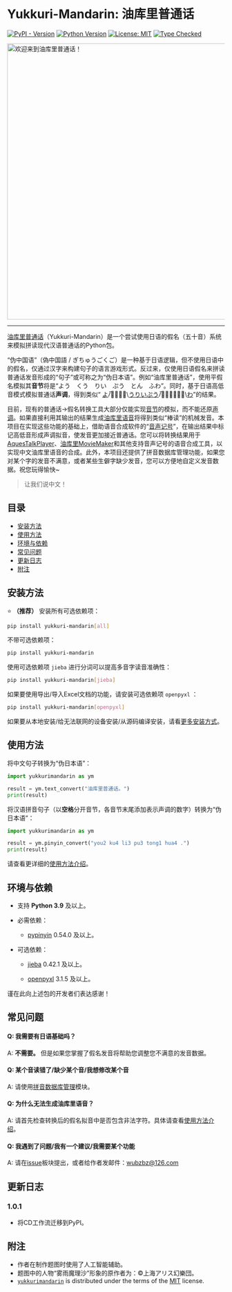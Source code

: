 # Yukkuri-Mandarin: 油库里普通话

[![PyPI - Version](https://img.shields.io/pypi/v/yukkuri-mandarin.svg)](https://pypi.org/project/yukkuri-mandarin)
[![Python Version](https://img.shields.io/badge/python-3.9%2B-blue.svg)](https://www.python.org/downloads/)
[![License: MIT](https://img.shields.io/badge/License-MIT-yellow.svg)](https://opensource.org/licenses/MIT)
[![Type Checked](https://img.shields.io/badge/types-checked-green.svg)](https://mypy.readthedocs.io/)

<img width="1280" height="640" alt="欢迎来到油库里普通话！" src="https://github.com/user-attachments/assets/836f84ec-d0ba-4373-93e1-1318e44273dd" />

---

[油库里普通话](https://pypi.org/project/yukkuri-mandarin/)（Yukkuri-Mandarin）是一个尝试使用日语的假名（五十音）系统来模拟拼读现代汉语普通话的Python包。

“伪中国语”（偽中国語 / ぎちゅうごくご）是一种基于日语逻辑，但不使用日语中的假名，仅通过汉字来构建句子的语言游戏形式。反过来，仅使用日语假名来拼读普通话发音形成的“句子”或可称之为“伪日本语”。例如“油库里普通话”，使用平假名模拟其**音节**将是“よう　くう　りい　ぷう　とん　ふわ”。同时，基于日语高低音模式模拟普通话**声调**，得到类似“ <ins>よ</ins>/̅う̅く̅\\<ins>うりいぷう</ins>/̅と̅ん̅ふ̅\\<ins>わ</ins>”的结果。

目前，现有的普通话->假名转换工具大部分仅能实现[音节](https://github.com/wubzbz/Yukkuri-Mandarin/blob/main/docs/phonology.md/#1-基本概念)的模拟，而不能还原[声调](https://github.com/wubzbz/Yukkuri-Mandarin/blob/main/docs/phonology.md/#1-基本概念)。如果直接利用其输出的结果生成[油库里语音](https://github.com/wubzbz/Yukkuri-Mandarin/blob/main/docs/phonology.md/#2-什么是油库里语音)将得到类似“棒读”的机械发音。本项目在实现这些功能的基础上，借助语音合成软件的“[音声记号](https://github.com/wubzbz/Yukkuri-Mandarin/blob/main/docs/phonology.md/#3-什么是音声记号)”，在输出结果中标记高低音形成声调拟音，使发音更加接近普通话。您可以将转换结果用于[AquesTalkPlayer](https://www.a-quest.com/products/aquestalkplayer.html)、[油库里MovieMaker](https://manjubox.net/ymm4/)和其他支持音声记号的语音合成工具，以实现中文油库里语音的合成。此外，本项目还提供了拼音数据库管理功能，如果您对某个字的发音不满意，或者某些生僻字缺少发音，您可以方便地自定义发音数据。祝您玩得愉快~

> 让我们说中文！


## 目录

- [安装方法](#安装方法)
- [使用方法](#使用方法)
- [环境与依赖](#环境与依赖)
- [常见问题](#常见问题)
- [更新日志](#更新日志)
- [附注](#附注)


## 安装方法

:star: **（推荐）** 安装所有可选依赖项：

```bash
pip install yukkuri-mandarin[all]
```

不带可选依赖项：

```bash
pip install yukkuri-mandarin
```

使用可选依赖项 `jieba` 进行分词可以提高多音字读音准确性：

```bash
pip install yukkuri-mandarin[jieba]
```

如果要使用导出/导入Excel文档的功能，请安装可选依赖项 `openpyxl` ：

```bash
pip install yukkuri-mandarin[openpyxl]
```

如果要从本地安装/给无法联网的设备安装/从源码编译安装，请看[更多安装方式](https://github.com/wubzbz/Yukkuri-Mandarin/blob/main/docs/installation.md)。


## 使用方法

将中文句子转换为“伪日本语”：

```python
import yukkurimandarin as ym

result = ym.text_convert("油库里普通话。")
print(result)
```

将汉语拼音句子（以**空格**分开音节，各音节末尾添加表示声调的数字）转换为“伪日本语”：

```python
import yukkurimandarin as ym

result = ym.pinyin_convert("you2 ku4 li3 pu3 tong1 hua4 .")
print(result)
```

请查看更详细的[使用方法介绍](https://github.com/wubzbz/Yukkuri-Mandarin/blob/main/docs/usage.md)。


## 环境与依赖

- 支持 **Python 3.9** 及以上。

- 必需依赖：

    - [pypinyin](https://pypi.org/project/pypinyin/) 0.54.0 及以上。

- 可选依赖：

    - [jieba](https://pypi.org/project/jieba/) 0.42.1 及以上。
    
    - [openpyxl](https://pypi.org/project/openpyxl/) 3.1.5 及以上。

谨在此向上述包的开发者们表达感谢！


## 常见问题

#### Q: 我需要有日语基础吗？

A: **不需要。** 但是如果您掌握了假名发音将帮助您调整您不满意的发音数据。

#### Q: 某个音读错了/缺少某个音/我想修改某个音

A: 请使用[拼音数据库管理](https://github.com/wubzbz/Yukkuri-Mandarin/blob/main/docs/database-mngr.md)模块。

#### Q: 为什么无法生成油库里语音？

A: 请首先检查转换后的假名拟音中是否包含非法字符。具体请查看[使用方法介绍](https://github.com/wubzbz/Yukkuri-Mandarin/blob/main/docs/usage.md/#注意事项)。

#### Q: 我遇到了问题/我有一个建议/我需要某个功能

A: 请在[issue](https://github.com/wubzbz/Yukkuri-Mandarin/issues)板块提出，或者给作者发邮件：wubzbz@126.com


## 更新日志

### 1.0.1

- 将CD工作流迁移到PyPI。


## 附注

- 作者在制作题图时使用了人工智能辅助。
- 题图中的人物“雾雨魔理沙”形象的原作者为：©上海アリス幻樂団。
- [`yukkurimandarin`](https://pypi.org/project/yukkuri-mandarin/) is distributed under the terms of the [MIT](https://spdx.org/licenses/MIT.html) license.
